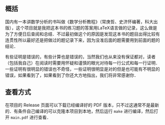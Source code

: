 ## 概括

国内有一本讲数学分析的书叫做《数学分析教程》（常庚哲、史济怀编著，科大出版），这个项目就是我把这本书的练习题的答案用LaTeX语言做的记录，这么做是为了方便日后查阅和总结．不过最初做这个的原因是发现这本书的题目出得比较有连贯性所以最好还是把做过的题记录下来，因为没准后面的题需要用到前面的题的结论．

有些证明是错误的，有些计算也是错误的，当然我们也从来没有保证都对，读者（包括我自己）在阅读时需要用怀疑和谨慎的眼光对待每一行公式和每一行证明．一些证明有很明显的错误也不奇怪，一些证明很明显是对的但是也可能有不明显的错误，如果看到了，如果看到了你还大方地指出，我们将非常感谢你．

## 查看方式

在项目的 Release 页面可以下载已经编译好的 PDF 版本，只不过这通常不是最新的．有条件自己编译的可以克隆本项目到本地，然后运行 `make` 进行编译，然后打开 `main.pdf` 进行查看．